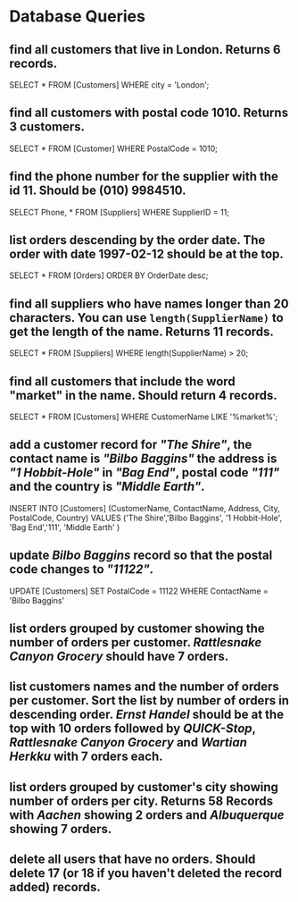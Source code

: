 # Database Queries

## find all customers that live in London. Returns 6 records.

SELECT \* FROM [Customers]
WHERE city = 'London';

## find all customers with postal code 1010. Returns 3 customers.

SELECT \* FROM [Customer] WHERE PostalCode = 1010;

## find the phone number for the supplier with the id 11. Should be (010) 9984510.

SELECT Phone, \* FROM [Suppliers]
WHERE SupplierID = 11;

## list orders descending by the order date. The order with date 1997-02-12 should be at the top.

SELECT \* FROM [Orders] ORDER BY OrderDate desc;

## find all suppliers who have names longer than 20 characters. You can use `length(SupplierName)` to get the length of the name. Returns 11 records.

SELECT \* FROM [Suppliers]
WHERE length(SupplierName) > 20;

## find all customers that include the word "market" in the name. Should return 4 records.

SELECT \* FROM [Customers]
WHERE CustomerName LIKE '%market%';

## add a customer record for _"The Shire"_, the contact name is _"Bilbo Baggins"_ the address is _"1 Hobbit-Hole"_ in _"Bag End"_, postal code _"111"_ and the country is _"Middle Earth"_.

INSERT INTO [Customers] (CustomerName, ContactName, Address, City, PostalCode, Country)
VALUES ('The Shire','Bilbo Baggins', '1 Hobbit-Hole', 'Bag End','111', 'Middle Earth' )

## update _Bilbo Baggins_ record so that the postal code changes to _"11122"_.

UPDATE [Customers]
SET PostalCode = 11122
WHERE ContactName = 'Bilbo Baggins'

## list orders grouped by customer showing the number of orders per customer. _Rattlesnake Canyon Grocery_ should have 7 orders.

## list customers names and the number of orders per customer. Sort the list by number of orders in descending order. _Ernst Handel_ should be at the top with 10 orders followed by _QUICK-Stop_, _Rattlesnake Canyon Grocery_ and _Wartian Herkku_ with 7 orders each.

## list orders grouped by customer's city showing number of orders per city. Returns 58 Records with _Aachen_ showing 2 orders and _Albuquerque_ showing 7 orders.

## delete all users that have no orders. Should delete 17 (or 18 if you haven't deleted the record added) records.

